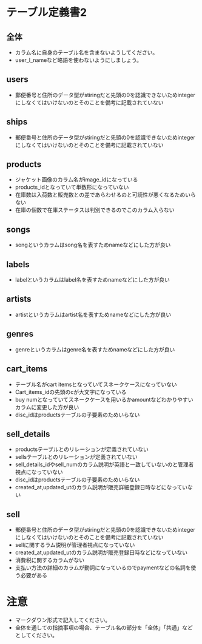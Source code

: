 # テーブル定義書2
## 全体
- カラム名に自身のテーブル名を含まないようしてください。
- user_l_nameなど略語を使わないようにしましょう。


## users
- 郵便番号と住所のデータ型がstiringだと先頭の0を認識できないためintegerにしなくてはいけないのとそのことを備考に記載されていない

## ships
- 郵便番号と住所のデータ型がstiringだと先頭の0を認識できないためintegerにしなくてはいけないのとそのことを備考に記載されていない

## products
- ジャケット画像のカラム名がimage_idになっている
- products_idとなっていて単数形になっていない
- 在庫数は入荷数と販売数との差であらわせるのと可読性が悪くなるためいらない
- 在庫の個数で在庫ステータスは判別できるのでこのカラム入らない

## songs
- songというカラムはsong名を表すためnameなどにした方が良い

## labels
- labelというカラムはlabel名を表すためnameなどにした方が良い

## artists
- artistというカラムはartist名を表すためnameなどにした方が良い

## genres
- genreというカラムはgenre名を表すためnameなどにした方が良い

## cart_items
- テーブル名がcart itemsとなっていてスネークケースになっていない
- Cart_items_idの先頭のcが大文字になっている
- buy numとなっていてスネークケースを用いるかamountなどわかりやすいカラムに変更した方が良い
- disc_idはproductsテーブルの子要素のためいらない

## sell_details
- productsテーブルとのリレーションが定義されていない
- sellsテーブルとのリレーションが定義されていない
- sell_details_idやsell_numのカラム説明が英語と一致していないのと管理者視点になっていない
- disc_idはproductsテーブルの子要素のためいらない
- created_at,updated_utのカラム説明が販売詳細登録日時などになっていない

## sell
- 郵便番号と住所のデータ型がstiringだと先頭の0を認識できないためintegerにしなくてはいけないのとそのことを備考に記載されていない
- sellに関するラム説明が管理者視点になっていない
- created_at,updated_utのカラム説明が販売登録日時などになっていない
- 消費税に関するカラムがない
- 支払い方法の詳細のカラムが動詞になっているのでpaymentなどの名詞を使う必要がある

# 注意
* マークダウン形式で記入してください。
* 全体を通しての指摘事項の場合、テーブル名の部分を「全体」「共通」などとしてください。

